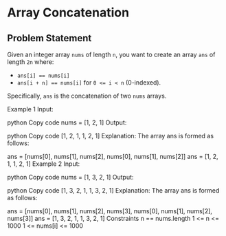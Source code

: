 # Array Concatenation

## Problem Statement

Given an integer array `nums` of length `n`, you want to create an array `ans` of length `2n` where:
- `ans[i] == nums[i]`
- `ans[i + n] == nums[i]` for `0 <= i < n` (0-indexed).

Specifically, `ans` is the concatenation of two `nums` arrays.

Example 1
Input:

python
Copy code
nums = [1, 2, 1]
Output:

python
Copy code
[1, 2, 1, 1, 2, 1]
Explanation: The array ans is formed as follows:

ans = [nums[0], nums[1], nums[2], nums[0], nums[1], nums[2]]
ans = [1, 2, 1, 1, 2, 1]
Example 2
Input:

python
Copy code
nums = [1, 3, 2, 1]
Output:

python
Copy code
[1, 3, 2, 1, 1, 3, 2, 1]
Explanation: The array ans is formed as follows:

ans = [nums[0], nums[1], nums[2], nums[3], nums[0], nums[1], nums[2], nums[3]]
ans = [1, 3, 2, 1, 1, 3, 2, 1]
Constraints
n == nums.length
1 <= n <= 1000
1 <= nums[i] <= 1000
